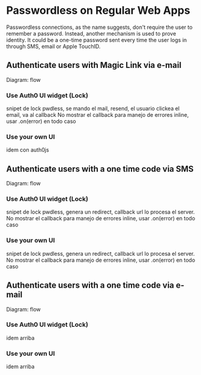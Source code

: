 # Passwordless on Regular Web Apps

Passwordless connections, as the name suggests, don't require the user to remember a password. Instead, another mechanism is used to prove identity. It could be a one-time password sent every time the user logs in through SMS, email or Apple TouchID.

## Authenticate users with Magic Link via e-mail
Diagram: flow

### Use Auth0 UI widget (Lock)
snipet de lock pwdless, se mando el mail, resend, el usuario clickea el email, va al callback
No mostrar el callback para manejo de errores inline, usar .on(error) en todo caso
### Use your own UI
idem con auth0js

## Authenticate users with a one time code via SMS
Diagram: flow
### Use Auth0 UI widget (Lock)
snipet de lock pwdless, genera un redirect, callback url lo procesa el server.
No mostrar el callback para manejo de errores inline, usar .on(error) en todo caso
### Use your own UI
snipet de lock pwdless, genera un redirect, callback url lo procesa el server.
No mostrar el callback para manejo de errores inline, usar .on(error) en todo caso

## Authenticate users with a one time code via e-mail
Diagram: flow
### Use Auth0 UI widget (Lock)
idem arriba
### Use your own UI

idem arriba
